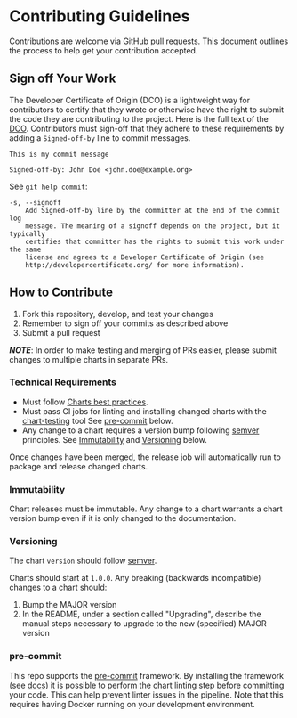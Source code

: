 # Contributing Guidelines

Contributions are welcome via GitHub pull requests. This document outlines the process to help get your contribution accepted.

## Sign off Your Work

The Developer Certificate of Origin (DCO) is a lightweight way for contributors to certify that they wrote or otherwise have
the right to submit the code they are contributing to the project.
Here is the full text of the [DCO](https://developercertificate.org/).
Contributors must sign-off that they adhere to these requirements by adding a `Signed-off-by` line to commit messages.

```
This is my commit message

Signed-off-by: John Doe <john.doe@example.org>
```

See `git help commit`:

```
-s, --signoff
    Add Signed-off-by line by the committer at the end of the commit log
    message. The meaning of a signoff depends on the project, but it typically
    certifies that committer has the rights to submit this work under the same
    license and agrees to a Developer Certificate of Origin (see
    http://developercertificate.org/ for more information).
```

## How to Contribute

1. Fork this repository, develop, and test your changes
1. Remember to sign off your commits as described above
1. Submit a pull request

_**NOTE**_: In order to make testing and merging of PRs easier, please submit changes to multiple charts in separate PRs.

### Technical Requirements

- Must follow [Charts best practices](https://helm.sh/docs/topics/chart_best_practices/).
- Must pass CI jobs for linting and installing changed charts with the [chart-testing](https://github.com/helm/chart-testing) tool See [pre-commit](#pre-commit) below.
- Any change to a chart requires a version bump following [semver](https://semver.org/) principles. See [Immutability](#immutability) and [Versioning](#versioning) below.

Once changes have been merged, the release job will automatically run to package and release changed charts.

### Immutability

Chart releases must be immutable. Any change to a chart warrants a chart version bump even if it is only changed to the documentation.

### Versioning

The chart `version` should follow [semver](https://semver.org/).

Charts should start at `1.0.0`. Any breaking (backwards incompatible) changes to a chart should:

1. Bump the MAJOR version
2. In the README, under a section called "Upgrading", describe the manual steps necessary to upgrade to the new (specified) MAJOR version

### pre-commit

This repo supports the [pre-commit](https://pre-commit.com) framework.
By installing the framework (see [docs](https://pre-commit.com/#install)) it is possible to perform the chart linting step before committing your code.
This can help prevent linter issues in the pipeline. Note that this requires having Docker running on your development environment.
